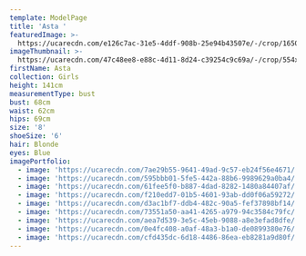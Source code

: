 ```yaml
---
template: ModelPage
title: 'Asta '
featuredImage: >-
  https://ucarecdn.com/e126c7ac-31e5-4ddf-908b-25e94b43507e/-/crop/1650x946/0,43/-/preview/
imageThumbnail: >-
  https://ucarecdn.com/47c48ee8-e88c-4d11-8d24-c39254c9c69a/-/crop/554x823/145,15/-/preview/
firstName: Asta
collection: Girls
height: 141cm
measurementType: bust
bust: 68cm
waist: 62cm
hips: 69cm
size: '8'
shoeSize: '6'
hair: Blonde
eyes: Blue
imagePortfolio:
  - image: 'https://ucarecdn.com/7ae29b55-9641-49ad-9c57-eb24f56e4671/'
  - image: 'https://ucarecdn.com/595bbb01-5fe5-442a-88b6-9989629a0ba4/'
  - image: 'https://ucarecdn.com/61fee5f0-b887-4dad-8282-1480a84407af/'
  - image: 'https://ucarecdn.com/f210edd7-01b5-4601-93ab-dd0f06a59272/'
  - image: 'https://ucarecdn.com/d3ac1bf7-ddb4-482c-90a5-fef37898bf14/'
  - image: 'https://ucarecdn.com/73551a50-aa41-4265-a979-94c3584c79fc/'
  - image: 'https://ucarecdn.com/aea7d539-3e5c-45eb-9088-a8e3efad8dfe/'
  - image: 'https://ucarecdn.com/0e4fc408-a0af-48a3-b1a0-de0899380e76/'
  - image: 'https://ucarecdn.com/cfd435dc-6d18-4486-86ea-eb8281a9d80f/'
---
```


